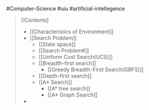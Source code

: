 #Computer-Science #uiu #artificial-intellegence

>[!Contents]
> - [[Characteristics of Environment]]
> - [[Search Problem]]
> 	- [[State space]]
> 	- [[Search Problem#]]
> 	- [[Uniform Cost Search(UCS)]]
> 	- [[Breadth-first search]]
> 		- [[Greedy Breadth-First Search(GBFS)]]
> 	- [[Depth-first search]]
> 	- [[A* Search]]
> 		- [[A* tree search]]
> 		- [[A* Graph Search]]
> - 




